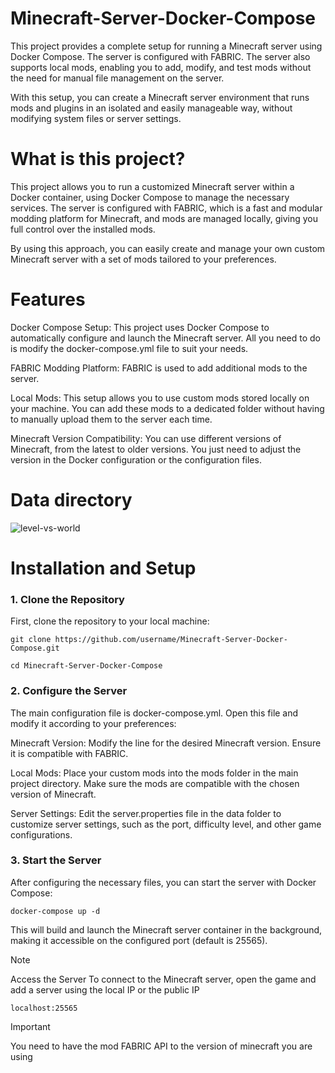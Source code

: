 # Minecraft-Server-Docker-Compose

This project provides a complete setup for running a Minecraft server using Docker Compose. The server is configured with FABRIC. The server also supports local mods, enabling you to add, modify, and test mods without the need for manual file management on the server.

With this setup, you can create a Minecraft server environment that runs mods and plugins in an isolated and easily manageable way, without modifying system files or server settings.

# What is this project?

This project allows you to run a customized Minecraft server within a Docker container, using Docker Compose to manage the necessary services. The server is configured with FABRIC, which is a fast and modular modding platform for Minecraft, and mods are managed locally, giving you full control over the installed mods.

By using this approach, you can easily create and manage your own custom Minecraft server with a set of mods tailored to your preferences.

# Features

   Docker Compose Setup: This project uses Docker Compose to automatically configure and launch the Minecraft server. All you need to do is modify the docker-compose.yml file to suit your needs.

   FABRIC Modding Platform: FABRIC is used to add additional mods to the server.
   
   Local Mods: This setup allows you to use custom mods stored locally on your machine. You can add these mods to a dedicated folder without having to manually upload them to the server each time.
   
   Minecraft Version Compatibility: You can use different versions of Minecraft, from the latest to older versions. You just need to adjust the version in the Docker configuration or the configuration files.
# Data directory

![level-vs-world](https://github.com/user-attachments/assets/b25b691e-afca-4de8-9ee8-063a6ca0470c)

# Installation and Setup

### 1. Clone the Repository

First, clone the repository to your local machine:
```
git clone https://github.com/username/Minecraft-Server-Docker-Compose.git
```
```
cd Minecraft-Server-Docker-Compose
```

### 2. Configure the Server

The main configuration file is docker-compose.yml. Open this file and modify it according to your preferences:

   Minecraft Version: Modify the line for the desired Minecraft version. Ensure it is compatible with FABRIC.

   Local Mods: Place your custom mods into the mods folder in the main project directory. Make sure the mods are compatible with the chosen version of Minecraft.

   Server Settings: Edit the server.properties file in the data folder to customize server settings, such as the port, difficulty level, and other game configurations.

### 3. Start the Server

After configuring the necessary files, you can start the server with Docker Compose:
```
docker-compose up -d
```
This will build and launch the Minecraft server container in the background, making it accessible on the configured port (default is 25565).

> [!NOTE] 
> Access the Server
>To connect to the Minecraft server, open the game and add a server using the local IP or the public IP
>```
>localhost:25565
>```

> [!IMPORTANT]
> You need to have the mod FABRIC API to the version of minecraft you are using
